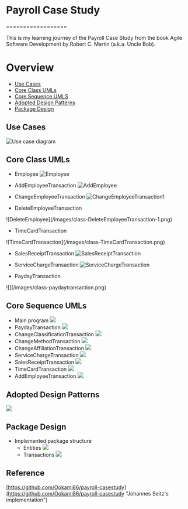 # Payroll Case Study
==================

This is my learning journey of the Payroll Case Study from the book Agile Software
Development by Robert C. Martin (a.k.a. Uncle Bob).

# Overview
  * [Use Cases](#use-case)
  * [Core Class UMLs](#core-class-UMLs)
  * [Core Sequence UMLS](#core-sequence-UMLs)
  * [Adopted Design Patterns](#design-patterns)
  * [Package Design](#package-design)

## Use Cases <a id="use-case"></a>
![Use case diagram](/images/Payroll-use-case.png)

## Core Class UMLs <a id="core-class-UMLs"></a>
* Employee
![Employee](/images/class-Employee.png)

* AddEmployeeTransaction
![AddEmployee](/images/class-AddEmployeeTransaction.png)

* ChangeEmployeeTransaction
![ChangeEmployeeTransaction1](/images/class-ChangeEmployeeTransaction.png)

* DeleteEmployeeTransaction
<div style="width: 500px">
![DeleteEmployee](/images/class-DeleteEmployeeTransaction-1.png)
</div>

* TimeCardTransaction
<div style="width: 500px">
![TimeCardTransaction](/images/class-TimeCardTransaction.png)
</div>

* SalesReceiptTransaction
![SalesReceiptTransaction](/images/class-SalesReceiptTransaction.png)
* ServiceChargeTransaction
![ServiceChargeTransaction](/images/class-ServiceChargeTransaction.png)

* PaydayTransaction
<div style="width: 500px">
![](/images/class-paydaytransaction.png)
</div>

## Core Sequence UMLs <a id="core-sequence-UMLs"></a>
* Main program
![](/images/seq-MainProgram.png)
* PaydayTransaction
![](/images/seq-PaydayTransaction.png)
* ChangeClassificationTransaction
![](/images/seq-ChangeClassificationTransaction.png)
* ChangeMethodTransaction
![](/images/seq-ChangeMethodTransaction.png)
* ChangeAffiliationTransaction
![](/images/seq-ChangeAffiliationTransaction.png)
* ServiceChargeTransaction
![](/images/seq-ServiceChargeTransaction.png)
* SalesReceiptTransaction
![](/images/seq-SalesReceiptTransaction.png)
* TimeCardTransaction
![](/images/seq-TimeCardTransaction.png)
* AddEmployeeTransaction
![](/images/seq-AddEmployees.png)


## Adopted Design Patterns <a id="design-patterns"></a>
![](/images/designPatterns.png)

## Package Design <a id="package-design"></a>
* Implemented package structure
  * Entities
![](/images/payroll-implemented-entities.png)
  * Transactions
![](/images/payroll-implemented-trans-structure.png)

Reference
---------
[https://github.com/Ookami86/payroll-casestudy](https://github.com/Ookami86/payroll-casestudy "Johannes Seitz's implementation")
